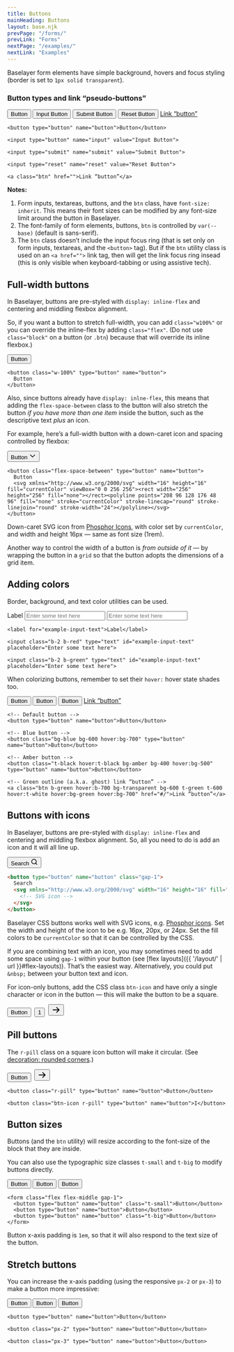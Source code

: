 ```yaml
---
title: Buttons
mainHeading: Buttons
layout: base.njk
prevPage: "/forms/"
prevLink: "Forms"
nextPage: "/examples/"
nextLink: "Examples"
---
```


Baselayer form elements have simple background, hovers and focus styling (border is set to `1px solid transparent`). 

### Button types and link “pseudo-buttons”

<form class="mt-2 mb-3">
  <button type="button" name="button">Button</button>
  <input type="button" name="input" value="Input Button">
  <input type="submit" name="submit" value="Submit Button">
  <input type="reset" name="reset" value="Reset Button">
  <a class="btn" href="">Link “button”</a>
</form>

```
<button type="button" name="button">Button</button>

<input type="button" name="input" value="Input Button">

<input type="submit" name="submit" value="Submit Button">

<input type="reset" name="reset" value="Reset Button">

<a class="btn" href="">Link “button”</a>
```

**Notes:**

1. Form inputs, textareas, buttons, and the `btn` class, have `font-size: inherit`. This means their font sizes can be modified by any font-size limit around the button in Baselayer.
2. The font-family of form elements, buttons, `btn` is controlled by `var(--base)` (default is sans-serif).
3. The `btn` class doesn’t include the input focus ring (that is set only on form inputs, textareas, and the `<button>` tag). But if the `btn` utility class is used on an `<a href="">` link tag, then will get the link focus ring insead (this is only visible when keyboard-tabbing or using assistive tech).

## Full-width buttons

In Baselayer, buttons are pre-styled with `display: inline-flex` and centering and middling flexbox alignment. 

So, if you want a button to stretch full-width, you can add `class="w100%"` or you can override the inline-flex by adding `class="flex"`. (Do not use `class="block"` on a button (or `.btn`) because that will override its inline flexbox.)

<button class="w-100% my-2" type="button" name="button">Button</button>

```
<button class="w-100%" type="button" name="button">
  Button
</button>
```

Also, since buttons already have `display: inlne-flex`, this means that adding the `flex-space-between` class to the button will also stretch the button _if you have more than one item_ inside the button, such as the descriptive text _plus_ an icon.

For example, here’s a full-width button with a down-caret icon and spacing controlled by flexbox:

<button class="mt-2 mb-3 flex-space-between" type="button" name="button">
  Button
  <svg xmlns="http://www.w3.org/2000/svg" width="16" height="16" fill="currentColor" viewBox="0 0 256 256"><rect width="256" height="256" fill="none"></rect><polyline points="208 96 128 176 48 96" fill="none" stroke="currentColor" stroke-linecap="round" stroke-linejoin="round" stroke-width="24"></polyline></svg>
</button>

```
<button class="flex-space-between" type="button" name="button">
  Button
  <svg xmlns="http://www.w3.org/2000/svg" width="16" height="16" fill="currentColor" viewBox="0 0 256 256"><rect width="256" height="256" fill="none"></rect><polyline points="208 96 128 176 48 96" fill="none" stroke="currentColor" stroke-linecap="round" stroke-linejoin="round" stroke-width="24"></polyline></svg>
</button>
```

Down-caret SVG icon from [Phosphor Icons](https://phosphoricons.com/), with color set by `currentColor`, and width and height 16px — same as font size (1rem).

Another way to control the width of a button is _from outside of it_ — by wrapping the button in a `grid` so that the button adopts the dimensions of a grid item.

## Adding colors

Border, background, and text color utilities can be used.

<form class="mt-2 mb-3">
  <label for="example-input-text">Label</label>
  <input class="b-2 b-red" type="text" id="example-input-text" placeholder="Enter some text here">
  <input class="b-2 b-green" type="text" id="example-input-text" placeholder="Enter some text here">
</form>

```
<label for="example-input-text">Label</label>

<input class="b-2 b-red" type="text" id="example-input-text" placeholder="Enter some text here">

<input class="b-2 b-green" type="text" id="example-input-text" placeholder="Enter some text here">
```

When colorizing buttons, remember to set their `hover:` hover state shades too.

<form>
  <p>
    <button type="button" name="button">Button</button>
    <button class="bg-blue bg-600 hover:bg-700" type="button" name="button">Button</button>
    <button class="t-black hover:t-black bg-amber bg-400 hover:bg-500" type="button" name="button">Button</button>
    <a class="btn b-green hover:b-700 bg-transparent bg-600 t-green t-600 hover:t-white hover:bg-green hover:bg-700" href="#/">Link “button”</a>
  </p>
</form>

```
<!-- Default button -->
<button type="button" name="button">Button</button>

<!-- Blue button -->
<button class="bg-blue bg-600 hover:bg-700" type="button" name="button">Button</button>

<!-- Amber button -->
<button class="t-black hover:t-black bg-amber bg-400 hover:bg-500" type="button" name="button">Button</button>

<!-- Green outline (a.k.a. ghost) link “button” -->
<a class="btn b-green hover:b-700 bg-transparent bg-600 t-green t-600 hover:t-white hover:bg-green hover:bg-700" href="#/">Link “button”</a>
```

## Buttons with icons

In Baselayer, buttons are pre-styled with `display: inline-flex` and centering and middling flexbox alignment. So, all you need to do is add an icon and it will all line up.

<p>
  <button type="button" name="button" class="gap-1">
    Search
    <svg xmlns="http://www.w3.org/2000/svg" width="16" height="16" fill="currentColor" viewBox="0 0 256 256"><rect width="256" height="256" fill="none"></rect><circle cx="116" cy="116" r="84" fill="none" stroke="currentColor" stroke-linecap="round" stroke-linejoin="round" stroke-width="24"></circle><line x1="175.4" y1="175.4" x2="224" y2="224" fill="none" stroke="currentColor" stroke-linecap="round" stroke-linejoin="round" stroke-width="24"></line></svg>
  </button>
</p>

```html
<button type="button" name="button" class="gap-1">
  Search
  <svg xmlns="http://www.w3.org/2000/svg" width="16" height="16" fill="currentColor">
    <!-- SVG icon -->
  </svg>
</button>
```

Baselayer CSS buttons works well with SVG icons, e.g. [Phosphor icons](https://phosphoricons.com/). Set the width and height of the icon to be e.g. 16px, 20px, or 24px. Set the fill colors to be `currentColor` so that it can be controlled by the CSS.

If you are combining text with an icon, you may sometimes need to add some space using `gap-1` within your button (see [flex layouts]({{ '/layout/' | url }}#flex-layouts)). That’s the easiest way. Alternatively, you could put `&nbsp;` between your button text and icon.

For icon-only buttons, add the CSS class  `btn-icon` and have only a single character or icon in the button — this will make the button to be a square.

<form>
  <p class="flex flex-middle">
    <button type="button" name="button">Button</button>&nbsp;
    <button class="btn-icon" type="button" name="button">1</button>&nbsp;
    <button class="btn-icon" type="button" name="button">
      <svg xmlns="http://www.w3.org/2000/svg" width="20" height="20" fill="currentColor" viewBox="0 0 256 256"><rect width="256" height="256" fill="none"></rect><line x1="40" y1="128" x2="216" y2="128" fill="none" stroke="currentColor" stroke-linecap="round" stroke-linejoin="round" stroke-width="24"></line><polyline points="144 56 216 128 144 200" fill="none" stroke="currentColor" stroke-linecap="round" stroke-linejoin="round" stroke-width="24"></polyline></svg>
    </button>
  </p>
</form>

## Pill buttons

The `r-pill` class on a square icon button will make it circular. (See [decoration: rounded corners](/baselayer-3/decoration/#rounded-corners).)

<form>
  <p class="flex flex-middle">
    <button class="r-pill" type="button" name="button">Button</button>&nbsp;
    <button class="btn-icon r-pill" type="button" name="button">
      <svg xmlns="http://www.w3.org/2000/svg" width="20" height="20" fill="currentColor" viewBox="0 0 256 256"><rect width="256" height="256" fill="none"></rect><line x1="40" y1="128" x2="216" y2="128" fill="none" stroke="currentColor" stroke-linecap="round" stroke-linejoin="round" stroke-width="24"></line><polyline points="144 56 216 128 144 200" fill="none" stroke="currentColor" stroke-linecap="round" stroke-linejoin="round" stroke-width="24"></polyline></svg>
    </button>
  </p>
</form>

```
<button class="r-pill" type="button" name="button">Button</button>

<button class="btn-icon r-pill" type="button" name="button">I</button>
```

## Button sizes

Buttons (and the `btn` utility) will resize according to the font-size of the block that they are inside.

You can also use the typographic size classes `t-small` and `t-big` to modify buttons directly.

<form class="mt-2 mb-3 flex flex-middle gap-1">
  <button type="button" name="button" class="t-small">Button</button>
  <button type="button" name="button">Button</button>
  <button type="button" name="button" class="t-big">Button</button>
</form>

```
<form class="flex flex-middle gap-1">
  <button type="button" name="button" class="t-small">Button</button>
  <button type="button" name="button">Button</button>
  <button type="button" name="button" class="t-big">Button</button>
</form>
```

Button x-axis padding is `1em`, so that it will also respond to the text size of the button.

## Stretch buttons

You can increase the x-axis padding (using the responsive `px-2` or `px-3`) to make a button more impressive:

<form class="mt-2 mb-3 flex flex-middle gap-1">
  <button type="button" name="button">Button</button>
  <button class="px-2" type="button" name="button">Button</button>
  <button class="px-3" type="button" name="button">Button</button>
</form>

```
<button type="button" name="button">Button</button>

<button class="px-2" type="button" name="button">Button</button>

<button class="px-3" type="button" name="button">Button</button>
```
